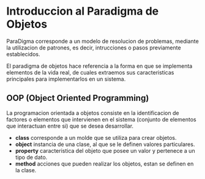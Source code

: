 # Introduccion al Paradigma de Objetos 

ParaDigma corresponde a un modelo de resolucion de problemas, mediante la utilizacion de patrones, es decir, intrucciones o pasos previamente establecidos. 

El paradigma de objetos hace referencia a la forma en que se implementa elementos de la vida real, de cuales extraemos sus caracteristicas principales para implementarlos en un sistema.

## OOP (Object Oriented Programming)

La programacion orientada a objetos consiste en la identificacion de factores o elementos que intervienen en el sistema (conjunto de elementos que interactuan entre si) que se desea desarrollar.

* __class__ corresponde a un molde que se utiliza para crear objetos.
* __object__ instancia de una clase, al que se le definen valores particulares.
* __property__ caracteristica del objeto que posee un valor y pertenece a un tipo de dato.
* __method__ acciones que pueden realizar los objetos, estan se definen en la clase.